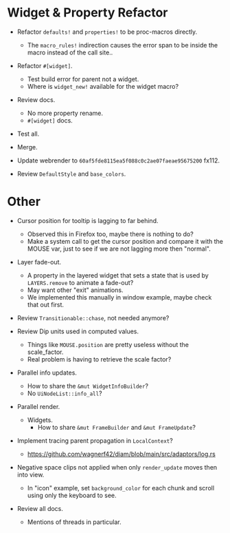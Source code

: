 # Widget & Property Refactor

* Refactor `defaults!` and `properties!` to be proc-macros directly.
    - The `macro_rules!` indirection causes the error span to be inside the macro instead of the call site..
* Refactor `#[widget]`.
    - Test build error for parent not a widget.
    - Where is `widget_new!` available for the widget macro?
* Review docs.
    - No more property rename.
    - `#[widget]` docs.
* Test all.
* Merge.

* Update webrender to `60af5fde8115ea5f088c0c2ae07faeae95675200` fx112.
* Review `DefaultStyle` and `base_colors`.

# Other

* Cursor position for tooltip is lagging to far behind.
    - Observed this in Firefox too, maybe there is nothing to do?
    - Make a system call to get the cursor position and compare it with the MOUSE var, just to see if we are not lagging more then "normal".
* Layer fade-out.
    - A property in the layered widget that sets a state that is used by `LAYERS.remove` to animate a fade-out?
    - May want other "exit" animations.
    - We implemented this manually in window example, maybe check that out first.

* Review `Transitionable::chase`, not needed anymore?
* Review Dip units used in computed values.
    - Things like `MOUSE.position` are pretty useless without the scale_factor.
    - Real problem is having to retrieve the scale factor?

* Parallel info updates.
    - How to share the `&mut WidgetInfoBuilder`?
    - No `UiNodeList::info_all`?

* Parallel render.
    - Widgets.
        - How to share `&mut FrameBuilder` and `&mut FrameUpdate`?

* Implement tracing parent propagation in `LocalContext`?
    - https://github.com/wagnerf42/diam/blob/main/src/adaptors/log.rs

* Negative space clips not applied when only `render_update` moves then into view.
    - In "icon" example, set `background_color` for each chunk and scroll using only the keyboard to see.

* Review all docs.
    - Mentions of threads in particular.